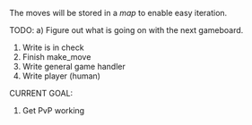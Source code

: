 The moves will be stored in a _map_ to enable easy iteration.

TODO:
a) Figure out what is going on with the next gameboard.
1) Write is in check
2) Finish make_move
3) Write general game handler
4) Write player (human)

CURRENT GOAL:
1) Get PvP working
